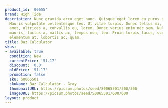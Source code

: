 ```yaml
---
product_id: '00655'
brand: High Tide
description: Nunc gravida arcu eget nunc. Quisque eget lorem eu purus dignissim ultricies.
  Mauris vulputate pellentesque leo. Ut vitae turpis. Donec tellus mi, luctus sit
  amet, ultrices a, convallis eu, lorem. Donec varius enim nec sem. Nullam lectus
  mauris, luctus a, mattis ac, tempus non, leo. Proin turpis lacus, scelerisque vitae,
  elementum at, lobortis ac, quam.
title: Baz Calculator
skus:
- available: true
  condition: New
  currentPrice: '51.17'
  discount: '0.0'
  oldPrice: '51.17'
  promotion: false
  sku: S0065501
  skuName: Baz Calculator - Gray
  thumbnailURL: https://picsum.photos/seed/S0065501/300/300
  imageURL: https://picsum.photos/seed/S0065501/600/600
layout: product
---
```

